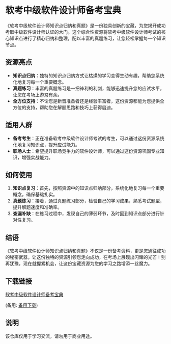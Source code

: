 # 软考中级软件设计师备考宝典

《软考中级软件设计师知识点归纳和真题》是一份独具创新的宝藏，为您揭开成功考取中级软件设计师认证的大门。这个综合性资源将软考中级软件设计师考试的核心知识点进行了精心归纳和整理，配以丰富的真题练习，让您轻松掌握每一个知识节点。

## 资源亮点

- **知识点归纳**：独特的知识点归纳方式让枯燥的学习变得生动有趣，帮助您系统化地复习每一个重要概念。
- **真题练习**：丰富的真题练习是一把锋利的利剑，能够迅速提升您的应试水平，让您在考场上游刃有余。
- **全方位支持**：不论您是新晋准备者还是经验丰富者，这份资源都能为您提供全方位的支持，帮助您在解题思路和技巧上获得启迪。

## 适用人群

- **备考考生**：正在准备软考中级软件设计师考试的考生，可以通过这份资源系统化地复习知识点，提升应试能力。
- **职场人士**：希望提升职场竞争力的软件设计师，可以通过这份资源巩固专业知识，增强实战能力。

## 如何使用

1. **知识点复习**：首先，按照资源中的知识点归纳部分，系统化地复习每一个重要概念，确保基础扎实。
2. **真题练习**：接着，通过真题练习部分，检验自己的学习成果，熟悉考试题型，提升解题速度和准确率。
3. **查漏补缺**：在练习过程中，发现自己的薄弱环节，及时回到知识点部分进行针对性复习。

## 结语

《软考中级软件设计师知识点归纳和真题》不仅是一份备考资料，更是您通往成功的秘密武器。让这份独特的资源引领您走向成功，在考场上展现出闪耀的光芒！别再犹豫，现在就握紧机会，让这份宝藏资源为您的学习之路增添一丝魔力。

## 下载链接
[软考中级软件设计师备考宝典](https://pan.quark.cn/s/34d63697a093) 

(备用: [备用下载](https://pan.baidu.com/s/1EnLC2IsgmE8gRtftFJMl_Q?pwd=1234))

## 说明

该仓库仅用于学习交流，请勿用于商业用途。
